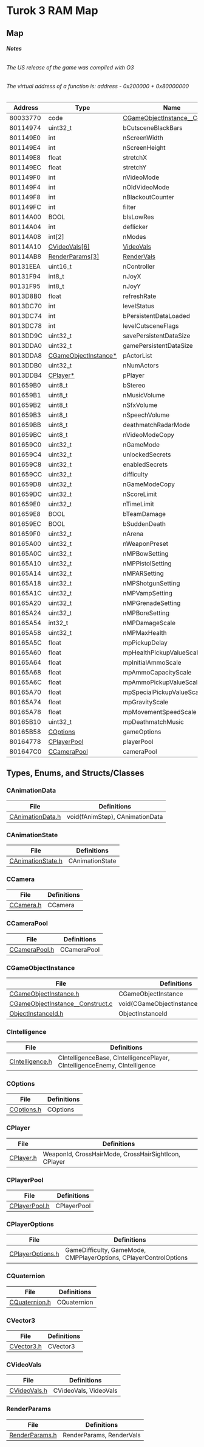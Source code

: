 # Turok 3 RAM Map

## Map

###### **Notes**

###### The US release of the game was compiled with O3
###### The virtual address of a function is: address - 0x200000 + 0x80000000


|Address|Type|Name|
|-------|----|----|
80033770|code|[CGameObjectInstance__Construct](#gameobject)|
80114974|uint32_t|bCutsceneBlackBars|
801149E0|int|nScreenWidth|
801149E4|int|nScreenHeight|
801149E8|float|stretchX|
801149EC|float|stretchY|
801149F0|int|nVideoMode|
801149F4|int|nOldVideoMode|
801149F8|int|nBlackoutCounter|
801149FC|int|filter|
80114A00|BOOL|bIsLowRes|
80114A04|int|deflicker|
80114A08|int[2]|nModes|
80114A10|[CVideoVals[6]](#videovals)|[VideoVals](#videovals)|
80114AB8|[RenderParams[3]](#renderparams)|[RenderVals](#renderparams)
80131EEA|uint16_t|nController|
80131F94|int8_t|nJoyX|
80131F95|int8_t|nJoyY|
8013D8B0|float|refreshRate|
8013DC70|int|levelStatus|
8013DC74|int|bPersistentDataLoaded|
8013DC78|int|levelCutsceneFlags|
8013DD9C|uint32_t|savePersistentDataSize|
8013DDA0|uint32_t|gamePersistentDataSize|
8013DDA8|[CGameObjectInstance*](#gameobject)|pActorList|
8013DDB0|uint32_t|nNumActors|
8013DDB4|[CPlayer*](#player)|pPlayer|
801659B0|uint8_t|bStereo|
801659B1|uint8_t|nMusicVolume|
801659B2|uint8_t|nSfxVolume|
801659B3|uint8_t|nSpeechVolume|
801659BB|uint8_t|deathmatchRadarMode|
801659BC|uint8_t|nVideoModeCopy|
801659C0|uint32_t|nGameMode|
801659C4|uint32_t|unlockedSecrets|
801659C8|uint32_t|enabledSecrets|
801659CC|uint32_t|difficulty|
801659D8|uint32_t|nGameModeCopy|
801659DC|uint32_t|nScoreLimit|
801659E0|uint32_t|nTimeLimit|
801659E8|BOOL|bTeamDamage|
801659EC|BOOL|bSuddenDeath|
801659F0|uint32_t|nArena|
80165A00|uint32_t|nWeaponPreset|
80165A0C|uint32_t|nMPBowSetting|
80165A10|uint32_t|nMPPistolSetting|
80165A14|uint32_t|nMPARSetting|
80165A18|uint32_t|nMPShotgunSetting|
80165A1C|uint32_t|nMPVampSetting|
80165A20|uint32_t|nMPGrenadeSetting|
80165A24|uint32_t|nMPBoreSetting|
80165A54|int32_t|nMPDamageScale|
80165A58|uint32_t|nMPMaxHealth|
80165A5C|float|mpPickupDelay|
80165A60|float|mpHealthPickupValueScale|
80165A64|float|mpInitialAmmoScale|
80165A68|float|mpAmmoCapacityScale|
80165A6C|float|mpAmmoPickupValueScale|
80165A70|float|mpSpecialPickupValueScale|
80165A74|float|mpGravityScale|
80165A78|float|mpMovementSpeedScale|
80165B10|uint32_t|mpDeathmatchMusic|
80165B58|[COptions](#opts)|gameOptions|
80164778|[CPlayerPool](#ppool)|playerPool|
801647C0|[CCameraPool](#cpool)|cameraPool|


## Types, Enums, and Structs/Classes

### CAnimationData <a name="animdat"></a>
|File|Definitions|
|----|-----------|
|[CAnimationData.h](code/structures/CAnimationData.h)|void(fAnimStep), CAnimationData|

### CAnimationState <a name="animstate"></a>
|File|Definitions|
|----|-----------|
|[CAnimationState.h](code/structures/CAnimationState.h)|CAnimationState|

### CCamera <a name="camera"></a>
|File|Definitions|
|----|-----------|
|[CCamera.h](code/structures/CCamera.h)|CCamera|

### CCameraPool <a name="cpool"></a>
|File|Definitions|
|----|-----------|
|[CCameraPool.h](code/structures/CCameraPool.h)|CCameraPool|


### CGameObjectInstance <a name="gameobject"></a>
|File|Definitions|
|----|-----------|
|[CGameObjectInstance.h](code/structures/CGameObjectInstance.h)|CGameObjectInstance|
|[CGameObjectInstance__Construct.c](code/nonmatching/CGameObjectInstance__Construct.c)|void(CGameObjectInstance__Construct)|
|[ObjectInstanceId.h](code/unorganized/ObjectInstanceId.h)|ObjectInstanceId|

### CIntelligence <a name="intelligence"></a>
|File|Definitions|
|----|-----------|
|[CIntelligence.h](code/structures/CIntelligence.h)|CIntelligenceBase, CIntelligencePlayer, CIntelligenceEnemy, CIntelligence|

### COptions <a name="opts"></a>
|File|Definitions|
|----|-----------|
|[COptions.h](code/structures/COptions.h)|COptions|


### CPlayer <a name="player"></a>
|File|Definitions|
|----|-----------|
|[CPlayer.h](code/structures/CPlayer.h)|WeaponId, CrossHairMode, CrossHairSightIcon, CPlayer|

### CPlayerPool <a name="ppool"></a>
|File|Definitions|
|----|-----------|
|[CPlayerPool.h](code/structures/CCPlayerPool.h)|CPlayerPool|

### CPlayerOptions <a name="playeropts"></a>
|File|Definitions|
|----|-----------|
|[CPlayerOptions.h](code/structures/CPlayerOptions.h)|GameDifficulty, GameMode, CMPPlayerOptions, CPlayerControlOptions|

### CQuaternion <a name="quat"></a>
|File|Definitions|
|----|-----------|
|[CQuaternion.h](code/structures/CQuaternion.h)|CQuaternion|

### CVector3 <a name="vector3"></a>
|File|Definitions|
|----|-----------|
|[CVector3.h](code/structures/CVector3.h)|CVector3|

### CVideoVals <a name="videovals"></a>
|File|Definitions|
|----|-----------|
|[CVideoVals.h](code/structures/CVideoVals.h)|CVideoVals, VideoVals|

### RenderParams <a name="renderparams"></a>
|File|Definitions|
|----|-----------|
|[RenderParams.h](code/structures/RenderParams.h)|RenderParams, RenderVals|

